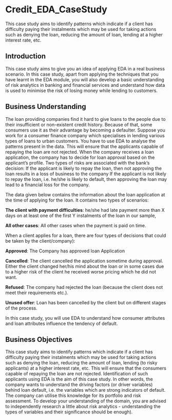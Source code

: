 # Credit_EDA_CaseStudy

This case study aims to identify patterns which indicate if a client has difficulty paying their instalments which may be used for taking actions such as denying the loan, reducing the amount of loan, lending at a higher interest rate, etc. 

## Introduction
This case study aims to give you an idea of applying EDA in a real business scenario. In this case study, apart from applying the techniques that you have learnt in the EDA module, you will also develop a basic understanding of risk analytics in banking and financial services and understand how data is used to minimise the risk of losing money while lending to customers.

## Business Understanding
The loan providing companies find it hard to give loans to the people due to their insufficient or non-existent credit history. Because of that, some consumers use it as their advantage by becoming a defaulter. Suppose you work for a consumer finance company which specialises in lending various types of loans to urban customers. You have to use EDA to analyse the patterns present in the data. This will ensure that the applicants capable of repaying the loan are not rejected.
When the company receives a loan application, the company has to decide for loan approval based on the applicant’s profile. Two types of risks are associated with the bank’s decision:
If the applicant is likely to repay the loan, then not approving the loan results in a loss of business to the company
If the applicant is not likely to repay the loan, i.e. he/she is likely to default, then approving the loan may lead to a financial loss for the company.

The data given below contains the information about the loan application at the time of applying for the loan. It contains two types of scenarios:

**The client with payment difficulties**: he/she had late payment more than X days on at least one of the first Y instalments of the loan in our sample,

**All other cases**: All other cases when the payment is paid on time.

When a client applies for a loan, there are four types of decisions that could be taken by the client/company):

**Approved**: The Company has approved loan Application

**Cancelled**: The client cancelled the application sometime during approval. Either the client changed her/his mind about the loan or in some cases due to a higher risk of the client he received worse pricing which he did not want.

**Refused**: The company had rejected the loan (because the client does not meet their requirements etc.).

**Unused offer**:  Loan has been cancelled by the client but on different stages of the process.

In this case study, you will use EDA to understand how consumer attributes and loan attributes influence the tendency of default.

## Business Objectives
This case study aims to identify patterns which indicate if a client has difficulty paying their instalments which may be used for taking actions such as denying the loan, reducing the amount of loan, lending (to risky applicants) at a higher interest rate, etc. This will ensure that the consumers capable of repaying the loan are not rejected. Identification of such applicants using EDA is the aim of this case study.
In other words, the company wants to understand the driving factors (or driver variables) behind loan default, i.e. the variables which are strong indicators of default.  The company can utilise this knowledge for its portfolio and risk assessment.
To develop your understanding of the domain, you are advised to independently research a little about risk analytics - understanding the types of variables and their significance should be enough).
